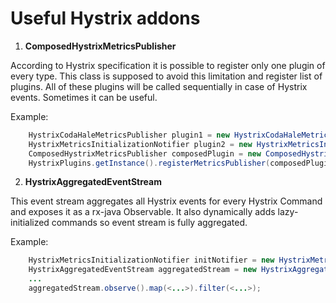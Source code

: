 # Useful Hystrix addons

1. **ComposedHystrixMetricsPublisher**

According to Hystrix specification it is possible to register only one plugin of every type. This class is supposed to avoid this limitation and register list of plugins.
All of these plugins will be called sequentially in case of Hystrix events. Sometimes it can be useful.

Example:
```java
    HystrixCodaHaleMetricsPublisher plugin1 = new HystrixCodaHaleMetricsPublisher(new MetricRegistry());
    HystrixMetricsInitializationNotifier plugin2 = new HystrixMetricsInitializationNotifier();
    ComposedHystrixMetricsPublisher composedPlugin = new ComposedHystrixMetricsPublisher(plugin1, plugin2);
    HystrixPlugins.getInstance().registerMetricsPublisher(composedPlugin);
```

2. **HystrixAggregatedEventStream**

This event stream aggregates all Hystrix events for every Hystrix Command and exposes it as a rx-java Observable. 
It also dynamically adds lazy-initialized commands so event stream is fully aggregated.

Example:
```java
    HystrixMetricsInitializationNotifier initNotifier = new HystrixMetricsInitializationNotifier();
    HystrixAggregatedEventStream aggregatedStream = new HystrixAggregatedEventStream(initNotifier, m -> true);
    ...
    aggregatedStream.observe().map(<...>).filter(<...>);

```